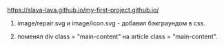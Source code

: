 https://slava-lava.github.io/my-first-project.github.io/

1. image/repair.svg и image/icon.svg - добавил бэкграундом в css.

2. поменял  div class = "main-content" на article class = "main-content".
